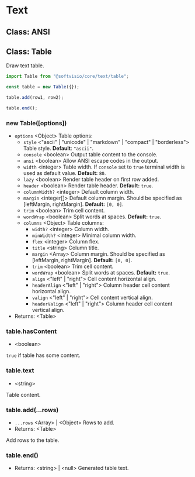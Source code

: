 # Text

## Class: ANSI

## Class: Table

Draw text table.

```javascript
import Table from "@softvisio/core/text/table";

const table = new Table({});

table.add(row1, row2);

table.end();
```

### new Table([options])

-   `options` <Object\> Table options:
    -   `style` <"ascii" | "unicode" | "markdown" | "compact" | "borderless"> Table style. **Default**: `"ascii"`.
    -   `console` <boolean\> Output table content to the console.
    -   `ansi` <boolean\> Allow ANSI escape codes in the output.
    -   `width` <integer\> Table width. If `console` set to `true` terminal width is used as default value. **Default:** `80`.
    -   `lazy` <boolean\> Render table header on first row added.
    -   `header` <boolean\> Render table header. **Default:** `true`.
    -   `columnWidth?` <integer\> Default column width.
    -   `margin` <integer[]\> Default column margin. Should be specified as [leftMargin, rightMargin]. **Default:** `[0, 0]`.
    -   `trim` <boolean\> Trim cell content.
    -   `wordWrap` <boolean\> Split words at spaces. **Default:** `true`.
    -   `columns` <Object\> Table columns:
        -   `width?` <integer\> Column width.
        -   `minWidth?` <integer\> Minimal column width.
        -   `flex` <integer\> Column flex.
        -   `title` <string\> Column title.
        -   `margin` <Array\> Column margin. Should be specified as [leftMargin, rightMargin]. **Default:** `[0, 0]`.
        -   `trim` <boolean\> Trim cell content.
        -   `wordWrap` <boolean\> Split words at spaces. **Default:** `true`.
        -   `align` <"left" | "right"> Cell content horizontal align.
        -   `headerAlign` <"left" | "right"> Column header cell content horizontal align.
        -   `valign` <"left" | "right"> Cell content vertical align.
        -   `headerValign` <"left" | "right"> Column header cell content vertical align.
-   Returns: <Table\>

### table.hasContent

-   <boolean\>

`true` if table has some content.

### table.text

-   <string\>

Table content.

### table.add(...rows)

-   `...rows` <Array\> | <Object\> Rows to add.
-   Returns: <Table\>

Add rows to the table.

### table.end()

-   Returns: <string\> | <null\> Generated table text.
